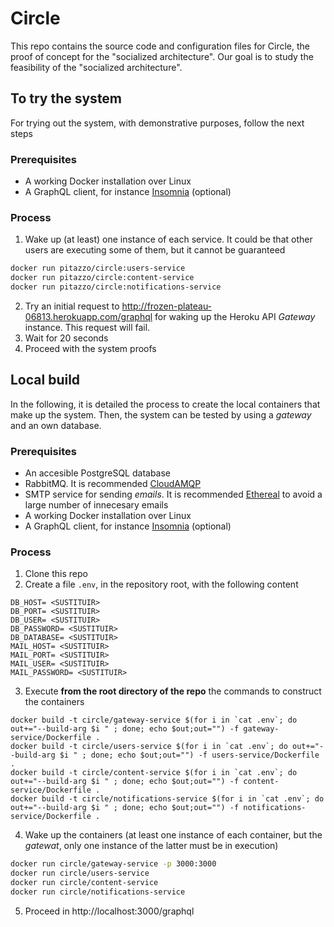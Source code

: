 # Circle
This repo contains the source code and configuration files for Circle, the proof of concept for the "socialized architecture". Our goal is to study the feasibility of the "socialized architecture".

## To try the system
For trying out the system, with demonstrative purposes, follow the next steps
### Prerequisites
- A working Docker installation over Linux
- A GraphQL client, for instance [Insomnia](https://insomnia.rest/) (optional)

### Process
1. Wake up (at least) one instance of each service. It could be that other users are executing some of them, but it cannot be guaranteed
```bash
docker run pitazzo/circle:users-service
docker run pitazzo/circle:content-service
docker run pitazzo/circle:notifications-service
```
2. Try an initial request to http://frozen-plateau-06813.herokuapp.com/graphql for waking up the Heroku API *Gateway* instance. This request will fail.
3. Wait for 20 seconds
4. Proceed with the system proofs

## Local build
In the following, it is detailed the process to create the local containers that make up the system. Then, the system can be tested by using a *gateway* and an own database.

### Prerequisites
- An accesible PostgreSQL database
- RabbitMQ. It is recommended [CloudAMQP](https://www.cloudamqp.com/)
- SMTP service for sending *emails*. It is recommended [Ethereal](https://ethereal.email/) to avoid a large number of innecesary emails
- A working Docker installation over Linux
- A GraphQL client, for instance [Insomnia](https://insomnia.rest/) (optional)

### Process
1. Clone this repo
2. Create a file  ```.env```, in the repository root, with the following content
```
DB_HOST= <SUSTITUIR>
DB_PORT= <SUSTITUIR>
DB_USER= <SUSTITUIR>
DB_PASSWORD= <SUSTITUIR>
DB_DATABASE= <SUSTITUIR>
MAIL_HOST= <SUSTITUIR>
MAIL_PORT= <SUSTITUIR>
MAIL_USER= <SUSTITUIR>
MAIL_PASSWORD= <SUSTITUIR>
```
3. Execute **from the root directory of the repo** the commands to construct the containers
```
docker build -t circle/gateway-service $(for i in `cat .env`; do out+="--build-arg $i " ; done; echo $out;out="") -f gateway-service/Dockerfile .
docker build -t circle/users-service $(for i in `cat .env`; do out+="--build-arg $i " ; done; echo $out;out="") -f users-service/Dockerfile .
docker build -t circle/content-service $(for i in `cat .env`; do out+="--build-arg $i " ; done; echo $out;out="") -f content-service/Dockerfile .
docker build -t circle/notifications-service $(for i in `cat .env`; do out+="--build-arg $i " ; done; echo $out;out="") -f notifications-service/Dockerfile .
```
4. Wake up the containers (at least one instance of each container, but the *gatewat*, only one instance of the latter must be in execution)
```bash
docker run circle/gateway-service -p 3000:3000
docker run circle/users-service
docker run circle/content-service
docker run circle/notifications-service
```

5. Proceed in http://localhost:3000/graphql
